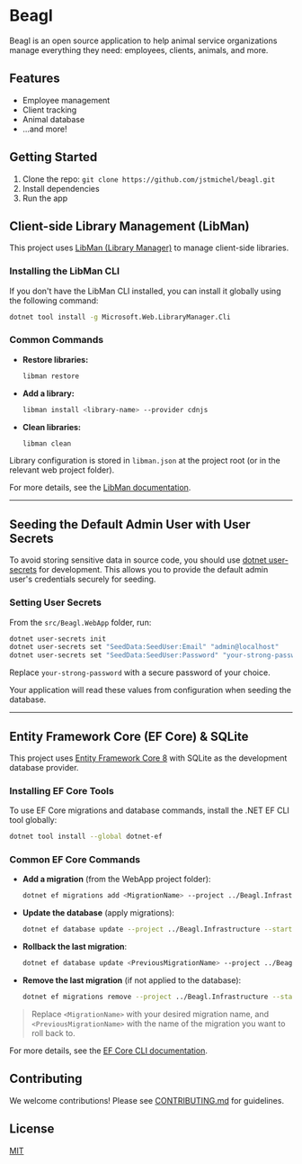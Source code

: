# Beagl

Beagl is an open source application to help animal service organizations manage everything they need: employees, clients, animals, and more.

## Features

- Employee management
- Client tracking
- Animal database
- ...and more!

## Getting Started

1. Clone the repo: `git clone https://github.com/jstmichel/beagl.git`
2. Install dependencies
3. Run the app

## Client-side Library Management (LibMan)

This project uses [LibMan (Library Manager)](https://learn.microsoft.com/en-us/aspnet/core/client-side/libman/) to manage client-side libraries.

### Installing the LibMan CLI

If you don't have the LibMan CLI installed, you can install it globally using the following command:

```sh
dotnet tool install -g Microsoft.Web.LibraryManager.Cli
```

### Common Commands

- **Restore libraries:**
  ```sh
  libman restore
  ```
- **Add a library:**
  ```sh
  libman install <library-name> --provider cdnjs
  ```
- **Clean libraries:**
  ```sh
  libman clean
  ```

Library configuration is stored in `libman.json` at the project root (or in the relevant web project folder).

For more details, see the [LibMan documentation](https://learn.microsoft.com/en-us/aspnet/core/client-side/libman/libman-cli).

---

## Seeding the Default Admin User with User Secrets

To avoid storing sensitive data in source code, you should use [dotnet user-secrets](https://learn.microsoft.com/en-us/aspnet/core/security/app-secrets) for development. This allows you to provide the default admin user's credentials securely for seeding.

### Setting User Secrets


From the `src/Beagl.WebApp` folder, run:

```sh
dotnet user-secrets init
dotnet user-secrets set "SeedData:SeedUser:Email" "admin@localhost"
dotnet user-secrets set "SeedData:SeedUser:Password" "your-strong-password"
```

Replace `your-strong-password` with a secure password of your choice.

Your application will read these values from configuration when seeding the database.

---

## Entity Framework Core (EF Core) & SQLite

This project uses [Entity Framework Core 8](https://learn.microsoft.com/en-us/ef/core/) with SQLite as the development database provider.

### Installing EF Core Tools

To use EF Core migrations and database commands, install the .NET EF CLI tool globally:

```sh
dotnet tool install --global dotnet-ef
```

### Common EF Core Commands

- **Add a migration** (from the WebApp project folder):
  ```sh
  dotnet ef migrations add <MigrationName> --project ../Beagl.Infrastructure --startup-project .
  ```
- **Update the database** (apply migrations):
  ```sh
  dotnet ef database update --project ../Beagl.Infrastructure --startup-project .
  ```
- **Rollback the last migration**:
  ```sh
  dotnet ef database update <PreviousMigrationName> --project ../Beagl.Infrastructure --startup-project .
  ```
- **Remove the last migration** (if not applied to the database):
  ```sh
  dotnet ef migrations remove --project ../Beagl.Infrastructure --startup-project .
  ```

> Replace `<MigrationName>` with your desired migration name, and `<PreviousMigrationName>` with the name of the migration you want to roll back to.

For more details, see the [EF Core CLI documentation](https://learn.microsoft.com/en-us/ef/core/cli/dotnet).

## Contributing

We welcome contributions! Please see [CONTRIBUTING.md](CONTRIBUTING.md) for guidelines.

## License

[MIT](LICENSE)
